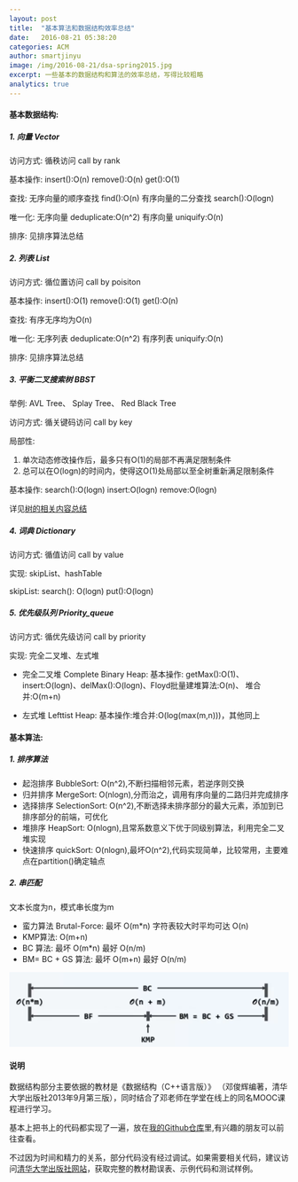 ```yaml
---
layout: post
title:  "基本算法和数据结构效率总结"
date:   2016-08-21 05:38:20
categories: ACM
author: smartjinyu
image: /img/2016-08-21/dsa-spring2015.jpg
excerpt: 一些基本的数据结构和算法的效率总结，写得比较粗略
analytics: true
---
```



#### 基本数据结构:

##### 1. 向量 Vector
访问方式: 循秩访问 call by rank

基本操作: insert():O(n) remove():O(n) get():O(1)

查找: 无序向量的顺序查找 find():O(n) 有序向量的二分查找 search():O(logn) 

唯一化: 无序向量 deduplicate:O(n^2) 有序向量 uniquify:O(n)

排序: 见排序算法总结


##### 2. 列表 List
访问方式: 循位置访问 call by poisiton

基本操作: insert():O(1) remove():O(1) get():O(n)

查找: 有序无序均为O(n)

唯一化: 无序列表 deduplicate:O(n^2) 有序列表 uniquify:O(n)

排序: 见排序算法总结


##### 3. 平衡二叉搜索树 BBST
举例: AVL Tree、 Splay Tree、 Red Black Tree

访问方式: 循关键码访问 call by key

局部性: 

1. 单次动态修改操作后，最多只有O(1)的局部不再满足限制条件
2. 总可以在O(logn)的时间内，使得这O(1)处局部以至全树重新满足限制条件

基本操作: search():O(logn) insert:O(logn) remove:O(logn)

详见[树的相关内容总结]


##### 4. 词典 Dictionary
访问方式: 循值访问 call by value

实现: skipList、hashTable

skipList: search(): O(logn) put():O(logn)


##### 5. 优先级队列 Priority_queue
访问方式: 循优先级访问 call by priority

实现: 完全二叉堆、左式堆

- 完全二叉堆 Complete Binary Heap: 
基本操作: getMax():O(1)、insert:O(logn)、delMax():O(logn)、Floyd批量建堆算法:O(n)、
堆合并:O(m+n)

- 左式堆 Lefttist Heap: 
基本操作:堆合并:O(log(max(m,n)))，其他同上

#### 基本算法:

##### 1. 排序算法
- 起泡排序 BubbleSort: O(n^2),不断扫描相邻元素，若逆序则交换
- 归并排序 MergeSort: O(nlogn),分而治之，调用有序向量的二路归并完成排序
- 选择排序 SelectionSort: O(n^2),不断选择未排序部分的最大元素，添加到已排序部分的前端，可优化
- 堆排序 HeapSort: O(nlogn),且常系数意义下优于同级别算法，利用完全二叉堆实现
- 快速排序 quickSort: O(nlogn),最坏O(n^2),代码实现简单，比较常用，主要难点在partition()确定轴点

##### 2. 串匹配

文本长度为n，模式串长度为m

- 蛮力算法 Brutal-Force: 最坏 O(m*n) 字符表较大时平均可达 O(n)
- KMP算法: O(m+n)
- BC 算法: 最坏 O(m*n) 最好 O(n/m)
- BM= BC + GS 算法: 最坏 O(m+n) 最好 O(n/m)

![stringMatch](/img/2016-08-21/string.PNG)

#### 说明
数据结构部分主要依据的教材是《数据结构（C++语言版）》 （邓俊辉编著，清华大学出版社2013年9月第三版），同时结合了邓老师在学堂在线上的同名MOOC课程进行学习。

基本上把书上的代码都实现了一遍，放在[我的Github仓库]里,有兴趣的朋友可以前往查看。

不过因为时间和精力的关系，部分代码没有经过调试。如果需要相关代码，建议访问[清华大学出版社网站]，获取完整的教材勘误表、示例代码和测试样例。


[树的相关内容总结]:http://smartjinyu.com/acm/2016/08/16/Tree-Summary.html
[我的Github仓库]:https://github.com/smartjinyu/DSA-djh
[清华大学出版社网站]:http://dsa.cs.tsinghua.edu.cn/~deng/ds/dsacpp/